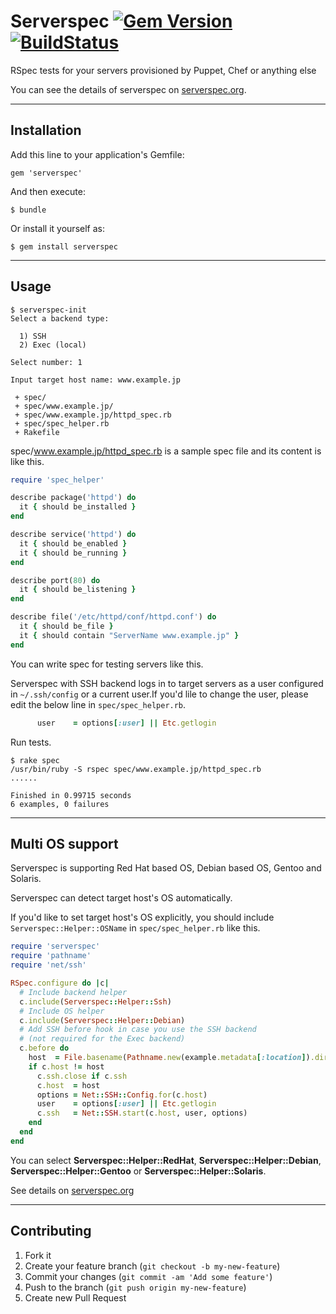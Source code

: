 # Serverspec [![Gem Version](https://badge.fury.io/rb/serverspec.png)](http://badge.fury.io/rb/serverspec) [![BuildStatus](https://secure.travis-ci.org/mizzy/serverspec.png)](http://travis-ci.org/mizzy/serverspec)

RSpec tests for your servers provisioned by Puppet, Chef or anything else

You can see the details of serverspec on [serverspec.org](http://serverspec.org/).

----

## Installation

Add this line to your application's Gemfile:

    gem 'serverspec'

And then execute:

    $ bundle

Or install it yourself as:

    $ gem install serverspec

----

## Usage

```
$ serverspec-init
Select a backend type:

  1) SSH
  2) Exec (local)

Select number: 1

Input target host name: www.example.jp

 + spec/
 + spec/www.example.jp/
 + spec/www.example.jp/httpd_spec.rb
 + spec/spec_helper.rb
 + Rakefile
```

spec/www.example.jp/httpd_spec.rb is a sample spec file and its content is like this.

```ruby
require 'spec_helper'

describe package('httpd') do
  it { should be_installed }
end

describe service('httpd') do
  it { should be_enabled }
  it { should be_running }
end

describe port(80) do
  it { should be_listening }
end

describe file('/etc/httpd/conf/httpd.conf') do
  it { should be_file }
  it { should contain "ServerName www.example.jp" }
end
```

You can write spec for testing servers like this.

Serverspec with SSH backend logs in to target servers as a user configured in ``~/.ssh/config`` or a current user.If you'd lile to change the user, please edit the below line in ``spec/spec_helper.rb``.

```ruby
      user    = options[:user] || Etc.getlogin
```

Run tests.

```
$ rake spec
/usr/bin/ruby -S rspec spec/www.example.jp/httpd_spec.rb
......

Finished in 0.99715 seconds
6 examples, 0 failures
```

----
## Multi OS support

Serverspec is supporting Red Hat based OS, Debian based OS, Gentoo and Solaris.

Serverspec can detect target host's OS automatically.

If you'd like to set target host's OS explicitly, you should include `Serverspec::Helper::OSName` in `spec/spec_helper.rb` like this.


```ruby
require 'serverspec'
require 'pathname'
require 'net/ssh'

RSpec.configure do |c|
  # Include backend helper
  c.include(Serverspec::Helper::Ssh)
  # Include OS helper
  c.include(Serverspec::Helper::Debian)
  # Add SSH before hook in case you use the SSH backend
  # (not required for the Exec backend)
  c.before do
    host  = File.basename(Pathname.new(example.metadata[:location]).dirname)
    if c.host != host
      c.ssh.close if c.ssh
      c.host  = host
      options = Net::SSH::Config.for(c.host)
      user    = options[:user] || Etc.getlogin
      c.ssh   = Net::SSH.start(c.host, user, options)
    end
  end
end
```

You can select **Serverspec::Helper::RedHat**, **Serverspec::Helper::Debian**, **Serverspec::Helper::Gentoo** or **Serverspec::Helper::Solaris**.

See details on [serverspec.org](http://serverspec.org)

----

## Contributing

1. Fork it
2. Create your feature branch (`git checkout -b my-new-feature`)
3. Commit your changes (`git commit -am 'Add some feature'`)
4. Push to the branch (`git push origin my-new-feature`)
5. Create new Pull Request

